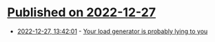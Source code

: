 # [Published on 2022-12-27](index.md)

* [2022-12-27, 13:42:01](https://news.ycombinator.com/item?id=34148502) - [Your load generator is probably lying to you](http://highscalability.com/blog/2015/10/5/your-load-generator-is-probably-lying-to-you-take-the-red-pi.html)
